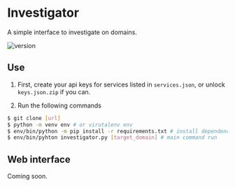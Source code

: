 # Investigator

A simple interface to investigate on domains.

![version](https://img.shields.io/badge/version-1.0.0-green)

## Use

1. First, create your api keys for services listed in `services.json`, or unlock `keys.json.zip` if you can.

2. Run the following commands

```bash
$ git clone [url]
$ python -m venv env # or virutalenv env
$ env/bin/python -m pip install -r requirements.txt # install dependencies
$ env/bin/pyhton investigator.py [target_domain] # main command run
```

## Web interface

Coming soon.

